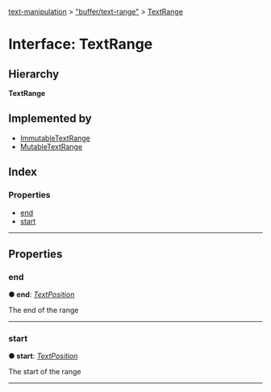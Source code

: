[text-manipulation](../README.md) > ["buffer/text-range"](../modules/_buffer_text_range_.md) > [TextRange](../interfaces/_buffer_text_range_.textrange.md)

# Interface: TextRange

## Hierarchy

**TextRange**

## Implemented by

* [ImmutableTextRange](../classes/_buffer_immutable_text_range_.immutabletextrange.md)
* [MutableTextRange](../classes/_buffer_mutable_text_range_.mutabletextrange.md)

## Index

### Properties

* [end](_buffer_text_range_.textrange.md#end)
* [start](_buffer_text_range_.textrange.md#start)

---

## Properties

<a id="end"></a>

###  end

**● end**: *[TextPosition](../classes/_buffer_text_position_.textposition.md)*

The end of the range

___
<a id="start"></a>

###  start

**● start**: *[TextPosition](../classes/_buffer_text_position_.textposition.md)*

The start of the range

___

